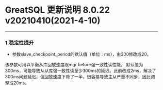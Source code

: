 # GreatSQL 更新说明 8.0.22 v20210410(2021-4-10)
---

### 1.稳定性提升
- 参数slave_checkpoint_period的默认值（单位：ms），由300修改成20。

该参数可用以平衡从库回放速度跟mgr before强一致性读性能。
默认值为300ms，可能导致从从库强一致性读至少300ms的延迟。此前改成2ms，解决了300ms问题延迟，但回放速度下降了一半，很容易导致主从严重不同步，因此调整成20ms。
